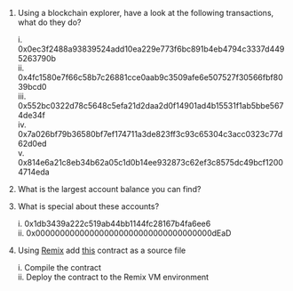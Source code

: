 1. Using a blockchain explorer, have a look at the following transactions, what do they do?  

    i. 0x0ec3f2488a93839524add10ea229e773f6bc891b4eb4794c3337d4495263790b  
    ii. 0x4fc1580e7f66c58b7c26881cce0aab9c3509afe6e507527f30566fbf8039bcd0  
   iii. 0x552bc0322d78c5648c5efa21d2daa2d0f14901ad4b15531f1ab5bbe5674de34f  
    iv. 0x7a026bf79b36580bf7ef174711a3de823ff3c93c65304c3acc0323c77d62d0ed  
     v. 0x814e6a21c8eb34b62a05c1d0b14ee932873c62ef3c8575dc49bcf12004714eda  
     
2. What is the largest account balance you can find?  

3. What is special about these accounts?  

    i. 0x1db3439a222c519ab44bb1144fc28167b4fa6ee6  
   ii. 0x000000000000000000000000000000000000dEaD  
   
4. Using [Remix](https://remix.ethereum.org/) add [this](https://gist.github.com/extropyCoder/77487267da199320fb9c852cfde70fb1) contract as a source file  

    i. Compile the contract  
   ii. Deploy the contract to the Remix VM environment  
